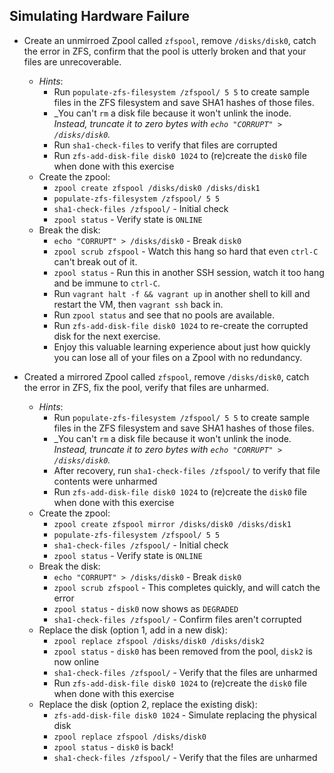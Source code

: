 

## Simulating Hardware Failure


- Create an unmirroed Zpool called `zfspool`, remove `/disks/disk0`, catch the error in ZFS, confirm that the pool is utterly broken and that your files are unrecoverable.
   - _Hints_: 
      - Run `populate-zfs-filesystem /zfspool/ 5 5` to create sample files in the ZFS filesystem and save SHA1 hashes of those files.
      - _You can't `rm` a disk file because it won't unlink the inode. _Instead, truncate it to zero bytes with `echo "CORRUPT" > /disks/disk0`._
      - Run `sha1-check-files` to verify that files are corrupted
      - Run `zfs-add-disk-file disk0 1024` to (re)create the `disk0` file when done with this exercise
   - Create the zpool:
      - `zpool create zfspool /disks/disk0 /disks/disk1`
      - `populate-zfs-filesystem /zfspool/ 5 5`
      - `sha1-check-files /zfspool/` - Initial check
      - `zpool status` - Verify state is `ONLINE`
   - Break the disk:
      - `echo "CORRUPT" > /disks/disk0` - Break `disk0`
      - `zpool scrub zfspool` - Watch this hang so hard that even `ctrl-C` can't break out of it.
      - `zpool status` - Run this in another SSH session, watch it too hang and be immune to `ctrl-C`.
      - Run `vagrant halt -f && vagrant up` in another shell to kill and restart the VM, then `vagrant ssh` back in.
      - Run `zpool status` and see that no pools are available.
      - Run `zfs-add-disk-file disk0 1024` to re-create the corrupted disk for the next exercise.
      - Enjoy this valuable learning experience about just how quickly you can lose all of your files on a Zpool with no redundancy.


- Created a mirrored Zpool called `zfspool`, remove `/disks/disk0`, catch the error in ZFS, fix the pool, verify that files are unharmed.
   - _Hints_: 
      - Run `populate-zfs-filesystem /zfspool/ 5 5` to create sample files in the ZFS filesystem and save SHA1 hashes of those files.
     - _You can't `rm` a disk file because it won't unlink the inode. _Instead, truncate it to zero bytes with `echo "CORRUPT" > /disks/disk0`._
      - After recovery, run `sha1-check-files /zfspool/` to verify that file contents were unharmed
      - Run `zfs-add-disk-file disk0 1024` to (re)create the `disk0` file when done with this exercise
   - Create the zpool:
      - `zpool create zfspool mirror /disks/disk0 /disks/disk1`
      - `populate-zfs-filesystem /zfspool/ 5 5`
      - `sha1-check-files /zfspool/` - Initial check
      - `zpool status` - Verify state is `ONLINE`
   - Break the disk:
      - `echo "CORRUPT" > /disks/disk0` - Break `disk0`
      - `zpool scrub zfspool` - This completes quickly, and will catch the error
      - `zpool status` - `disk0` now shows as `DEGRADED`
      - `sha1-check-files /zfspool/` - Confirm files aren't corrupted
   - Replace the disk (option 1, add in a new disk):
      - `zpool replace zfspool /disks/disk0 /disks/disk2`
      - `zpool status` - `disk0` has been removed from the pool, `disk2` is now online
      - `sha1-check-files /zfspool/` - Verify that the files are unharmed
      - Run `zfs-add-disk-file disk0 1024` to (re)create the `disk0` file when done with this exercise
   - Replace the disk (option 2, replace the existing disk):
      - `zfs-add-disk-file disk0 1024` - Simulate replacing the physical disk
      - `zpool replace zfspool /disks/disk0`
      - `zpool status` - `disk0` is back!
      - `sha1-check-files /zfspool/` - Verify that the files are unharmed

